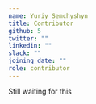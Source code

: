 ```yaml
---
name: Yuriy Semchyshyn
title: Contributor
github: 5
twitter: ""
linkedin: ""
slack: ""
joining_date: ""
role: contributor
---
```


Still waiting for this
